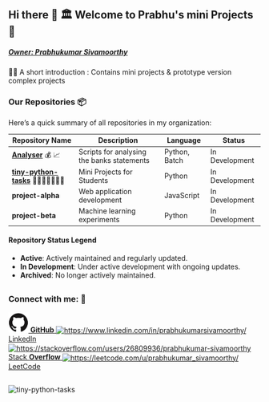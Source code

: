 
## Hi there 👋 🏛️ Welcome to Prabhu's mini Projects 🏢 

<h5 align="left">
  <a href="https://github.com/PrabhukumarSivamoorthy">
    Owner: Prabhukumar Sivamoorthy
  </a>
</h5>

🙋‍♀️ A short introduction : Contains  mini projects &amp; prototype version complex projects 

### Our Repositories 📦

Here’s a quick summary of all repositories in my organization:

| Repository Name | Description                          | Language   | Status        |
|------------------|--------------------------------------|------------|---------------|
| **[Analyser](https://github.com/Prabhu-s-mini-projects/Analyser)** 💰 📈| Scripts for analysing the banks statements       | Python, Batch | In Development        |
| **[tiny-python-tasks](https://github.com/Prabhu-s-mini-projects/tiny-python-tasks)**  👩🏻‍💻📓✍🏻💡 | Mini Projects for Students              | Python     | In Development |
| **project-alpha**  | Web application development         | JavaScript | In Development        |
| **project-beta** | Machine learning experiments        | Python     | In Development       |

#### Repository Status Legend

- **Active**: Actively maintained and regularly updated.
- **In Development**: Under active development with ongoing updates.
- **Archived**: No longer actively maintained.

##
<!-- Used tag to avoid a line below -->
<h3 align="left">
 Connect with me: 🤝
</h2>

<!-- created a container to hold all the links and align to left -->
<p align="left">

   <!-- Linkedin -->
  <a href="https://github.com/PrabhukumarSivamoorthy" target="_blank" rel="noreferrer">
    <img src="https://raw.githubusercontent.com/devicons/devicon/master/icons/github/github-original.svg" alt="[GitHub profile](https://github.com/PrabhukumarSivamoorthy)" width="40" height="40"/>
    <b>GitHub</b>
  </a>

 <!-- Linkedin -->
 <a href="https://linkedin.com/in/https://www.linkedin.com/in/prabhukumarsivamoorthy/" target="blank">
   <img align="center" src="https://raw.githubusercontent.com/rahuldkjain/github-profile-readme-generator/master/src/images/icons/Social/linked-in-alt.svg" alt="https://www.linkedin.com/in/prabhukumarsivamoorthy/" height="30" width="40" />
  LinkedIn
 </a>

 <!-- Stack overflow -->
 <a href="https://stackoverflow.com/users/https://stackoverflow.com/users/26809936/prabhukumar-sivamoorthy" target="blank">
   <img align="center" src="https://raw.githubusercontent.com/rahuldkjain/github-profile-readme-generator/master/src/images/icons/Social/stack-overflow.svg" alt="https://stackoverflow.com/users/26809936/prabhukumar-sivamoorthy" height="30"        width="40" />
  Stack <b>Overflow</b>
 </a>

 <!-- Leetcode -->
 <a href="https://www.leetcode.com/https://leetcode.com/u/prabhukumar_sivamoorthy/" target="blank">
  <img align="center" src="https://raw.githubusercontent.com/rahuldkjain/github-profile-readme-generator/master/src/images/icons/Social/leet-code.svg" alt="https://leetcode.com/u/prabhukumar_sivamoorthy/" height="30" width="40" />
  LeetCode
 </a>
</p>


##

## 

<p>
  <img src="https://github-readme-stats.vercel.app/api/top-langs?username=prabhukumarsivamoorthy&repo=tiny-python-tasks&show_icons=true&locale=en&layout=compact" alt="tiny-python-tasks" />

</p>


<!--

**Here are some ideas to get you started:**

🙋‍♀️ A short introduction - what is your organization all about?
🌈 Contribution guidelines - how can the community get involved?
👩‍💻 Useful resources - where can the community find your docs? Is there anything else the community should know?
🍿 Fun facts - what does your team eat for breakfast?
🧙 Remember, you can do mighty things with the power of [Markdown](https://docs.github.com/github/writing-on-github/getting-started-with-writing-and-formatting-on-github/basic-writing-and-formatting-syntax)
-->
